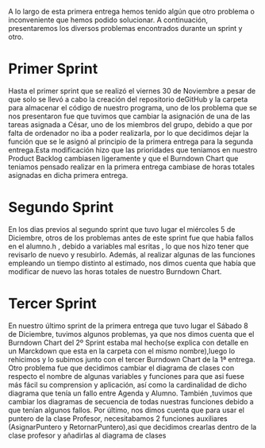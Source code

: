 A lo largo de esta primera entrega hemos tenido algún que otro problema o inconveniente que hemos podido solucionar. 
A continuación, presentaremos los diversos problemas encontrados durante un sprint y otro.

# Primer Sprint
Hasta el primer sprint que se realizó el viernes 30 de Noviembre a pesar de que solo se llevó a cabo la creación del repositorio deGitHub y la carpeta para almacenar el código de nuestro programa, uno de los  problema que se nos presentaron fue que tuvimos que cambiar la asignación de una de las tareas asignada a César, uno de los miembros del grupo, debido a que por falta de ordenador no iba a poder realizarla, por lo que decidimos dejar la función que se le asignó al principio de la primera entrega para la segunda entrega.Esta modificación hizo que las prioridades que teniamos en nuestro Product Backlog cambiasen ligeramente y que el Burndown Chart que teniamos pensado realizar  en la primera entrega cambiase de horas totales asignadas en dicha primera entrega.

# Segundo Sprint 
En los dias previos al  segundo sprint que tuvo lugar el miércoles 5 de Diciembre, otros de los problemas  antes de este sprint fue que habia fallos en el alumno.h , debido a variables mal esritas , lo que nos hizo tener que revisarlo de nuevo y resubirlo.
Además, al realizar algunas de las funciones empleando un tiempo distinto al estimado, nos dimos cuenta que había que modificar de nuevo las horas totales de nuestro Burndown Chart.

# Tercer Sprint 
En nuestro último sprint de la primera entrega que tuvo lugar el Sábado 8 de Diciembre, tuvimos algunos problemas, ya que  nos dimos cuenta que el Burndown Chart del 2º Sprint estaba mal hecho(se explica con detalle en un Marckdown que esta en la carpeta con el mismo nombre),luego lo rehicimos y lo subimos junto con el tercer Burndown Chart de la 1ª entrega.
Otro problema fue que decidimos cambiar el diagrama de clases con respecto el nombre de algunas variables y funciones para que asi fuese más fácil su comprension y aplicación, así como la cardinalidad de dicho diagrama que tenía un fallo entre Agenda y Alumno.
También ,tuvimos que cambiar los diagramas de secuencia de todas nuestras funciones debido a que tenían algunos fallos.
Por último, nos dimos cuenta que para usar el puntero de la clase Profesor, necesitabamos 2 funciones auxiliares (AsignarPuntero y RetornarPuntero),asi que decidimos crearlas dentro de la clase profesor y añadirlas al diagrama de clases


